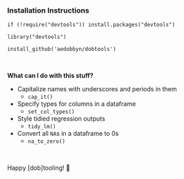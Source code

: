 
### Installation Instructions


`if (!require("devtools")) install.packages("devtools")`

`library("devtools")`

`install_github('aedobbyn/dobtools')`

<br>


**What can I do with this stuff?**

* Capitalize names with underscores and periods in them 
    * `cap_it()`
* Specify types for columns in a dataframe
    * `set_col_types()`
* Style tidied regression outputs
    * `tidy_lm()`
* Convert all `NA`s in a dataframe to 0s
    * `na_to_zero()`

<br>

Happy [dob]tooling! :hammer: